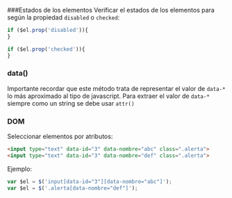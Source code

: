 ###Estados de los elementos
Verificar el estados de los elementos para según la propiedad `disabled` o `checked`:

```javascript
if ($el.prop('disabled')){
}

if ($el.prop('checked')){
}
```

### data()
Importante recordar que este método trata de representar el valor de `data-*` lo más aproximado al tipo de javascript. Para extraer el valor de `data-*` siempre como un string se debe usar `attr()`

### DOM
Seleccionar elementos por atributos:
```html
<input type="text" data-id="3" data-nombre="abc" class=".alerta">
<input type="text" data-id="3" data-nombre="def" class=".alerta">
```
Ejemplo:
```javascript
var $el = $('input[data-id="3"][data-nombre="abc"]');
var $el = $('.alerta[data-nombre="def"]');
```

